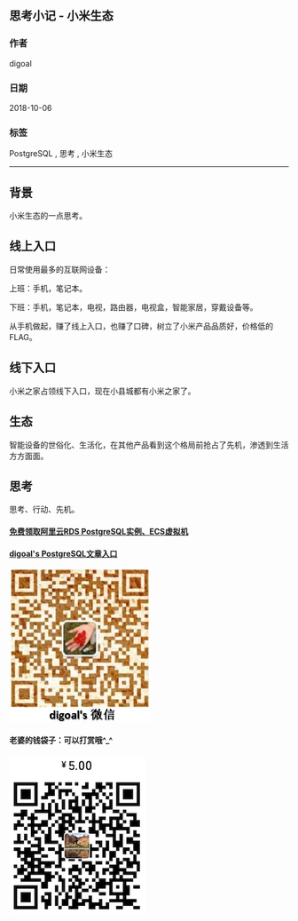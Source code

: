 ## 思考小记 - 小米生态  
                                                           
### 作者                                                           
digoal                                                           
                                                           
### 日期                                                           
2018-10-06                                                         
                                                           
### 标签                                                           
PostgreSQL , 思考 , 小米生态      
                                                           
----                                                           
                                                           
## 背景    
小米生态的一点思考。  
  
## 线上入口  
  
日常使用最多的互联网设备：  
  
上班：手机，笔记本。  
  
下班：手机，笔记本，电视，路由器，电视盒，智能家居，穿戴设备等。  
  
  
从手机做起，赚了线上入口，也赚了口碑，树立了小米产品品质好，价格低的FLAG。  
  
## 线下入口  
  
小米之家占领线下入口，现在小县城都有小米之家了。  
  
## 生态  
智能设备的世俗化、生活化，在其他产品看到这个格局前抢占了先机，渗透到生活方方面面。    
  
## 思考
思考、行动、先机。  
  
  
  
  
  
  
  
  
  
  
#### [免费领取阿里云RDS PostgreSQL实例、ECS虚拟机](https://free.aliyun.com/ "57258f76c37864c6e6d23383d05714ea")
  
  
#### [digoal's PostgreSQL文章入口](https://github.com/digoal/blog/blob/master/README.md "22709685feb7cab07d30f30387f0a9ae")
  
  
![digoal's weixin](../pic/digoal_weixin.jpg "f7ad92eeba24523fd47a6e1a0e691b59")
  
  
#### 老婆的钱袋子：可以打赏哦^_^  
![wife's weixin ds](../pic/wife_weixin_ds.jpg "acd5cce1a143ef1d6931b1956457bc9f")
  
